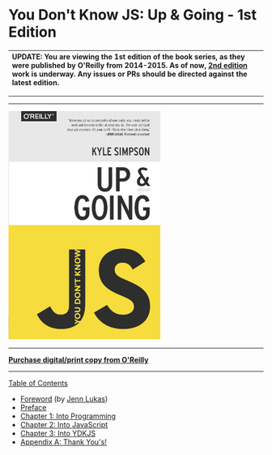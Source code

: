 # You Don't Know JS: Up & Going - 1st Edition

| UPDATE: You are viewing the 1st edition of the book series, as they were published by O'Reilly from 2014-2015. As of now, [2nd edition](https://github.com/getify/You-Dont-Know-JS/tree/2nd-ed) work is underway. Any issues or PRs should be directed against the latest edition. |
| :--------------------------------------------------------------------------------------------------------------------------------------------------------------------------------------------------------------------------------------------------------------------------------- |

---

---

<img src="cover.jpg" width="300">

---

**[Purchase digital/print copy from O'Reilly](http://shop.oreilly.com/product/0636920039303.do)**

---

[Table of Contents](toc.md)

- [Foreword](./foreword.md) (by [Jenn Lukas](http://jennlukas.com))
- [Preface](../preface.md)
- [Chapter 1: Into Programming](./ch1.md)
- [Chapter 2: Into JavaScript](./ch2.md)
- [Chapter 3: Into YDKJS](./ch3.md)
- [Appendix A: Thank You's!](./apA.md)
